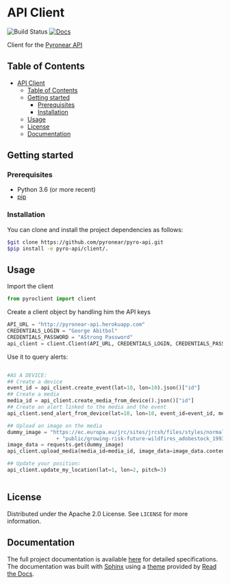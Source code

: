 # API Client

![Build Status](https://github.com/pyronear/pyro-api/workflows/client-package/badge.svg)  [![Docs](https://img.shields.io/badge/docs-available-blue.svg)](http://pyronear.org/pyro-api)

Client for the [Pyronear API](https://github.com/pyronear/pyro-api)



## Table of Contents

- [API Client](#api-client)
  - [Table of Contents](#table-of-contents)
  - [Getting started](#getting-started)
    - [Prerequisites](#prerequisites)
    - [Installation](#installation)
  - [Usage](#usage)
  - [License](#license)
  - [Documentation](#documentation)



## Getting started

### Prerequisites

- Python 3.6 (or more recent)
- [pip](https://pip.pypa.io/en/stable/)

### Installation

You can clone and install the project dependencies as follows:

```bash
$git clone https://github.com/pyronear/pyro-api.git
$pip install -e pyro-api/client/.
```



## Usage

Import the client

```python
from pyroclient import client
```

Create a client object by handling him the API keys

```python
API_URL = "http://pyronear-api.herokuapp.com"
CREDENTIALS_LOGIN = "George Abitbol"
CREDENTIALS_PASSWORD = "AStrong Password"
api_client = client.Client(API_URL, CREDENTIALS_LOGIN, CREDENTIALS_PASSWORD)
```

Use it to query alerts:
```python

#AS A DEVICE:
## Create a device
event_id = api_client.create_event(lat=10, lon=10).json()["id"]
## Create a media
media_id = api_client.create_media_from_device().json()["id"]
## Create an alert linked to the media and the event
api_client.send_alert_from_device(lat=10, lon=10, event_id=event_id, media_id=media_id)

## Upload an image on the media
dummy_image = "https://ec.europa.eu/jrc/sites/jrcsh/files/styles/normal-responsive/" \
                + "public/growing-risk-future-wildfires_adobestock_199370851.jpeg"
image_data = requests.get(dummy_image)
api_client.upload_media(media_id=media_id, image_data=image_data.content)

## Update your position:
api_client.update_my_location(lat=1, lon=2, pitch=3)



```


## License

Distributed under the Apache 2.0 License. See `LICENSE` for more information.



## Documentation

The full project documentation is available [here](http://pyronear.org/pyro-api) for detailed specifications. The documentation was built with [Sphinx](https://www.sphinx-doc.org/) using a [theme](https://github.com/readthedocs/sphinx_rtd_theme) provided by [Read the Docs](https://readthedocs.org/).

